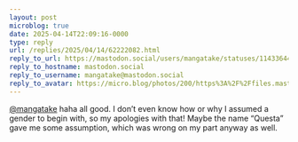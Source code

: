 ```yaml
---
layout: post
microblog: true
date: 2025-04-14T22:09:16-0000
type: reply
url: /replies/2025/04/14/62222082.html
reply_to_url: https://mastodon.social/users/mangatake/statuses/114336447177737104
reply_to_hostname: mastodon.social
reply_to_username: mangatake@mastodon.social
reply_to_avatar: https://micro.blog/photos/200/https%3A%2F%2Ffiles.mastodon.social%2Faccounts%2Favatars%2F114%2F173%2F065%2F093%2F931%2F236%2Foriginal%2F9da586dc14c621ee.jpg
---
```

<p><span class="h-card"><a href="https://micro.blog/mangatake@mastodon.social" class="u-url mention">@mangatake</a></span> haha all good. I don’t even know how or why I assumed a gender to begin with, so my apologies with that! Maybe the name “Questa” gave me some assumption, which was wrong on my part anyway as well.</p>
